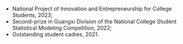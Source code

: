 - National Project of Innovation and Entrepreneurship for College Students, 2023;
- Second-prize in Guangxi Division of the National College Student Statistical Modeling Competition, 2022;
- Outstanding student cadres, 2021.
